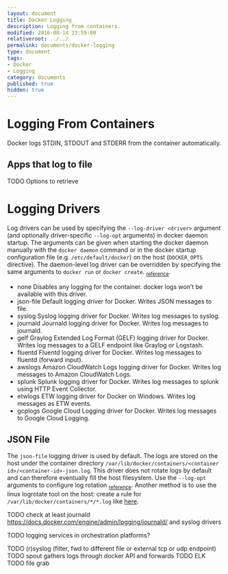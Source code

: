 ```yaml
---
layout: document
title: Docker Logging
description: Logging from containers.
modified: 2016-08-14 23:59:00
relativeroot: ../../
permalink: documents/docker-logging
type: document
tags:
- Docker
- Logging
category: documents
published: true
hidden: true
---
```


Logging From Containers
======================

Docker logs STDIN, STDOUT and STDERR from the container automatically.

## Apps that log to file

TODO Options to retrieve

Logging Drivers
===============

Log drivers can be used by specifying the `--log-driver <driver>` argument (and optionally driver-specific `--log-opt` arguments) in docker daemon startup. The arguments can be given when starting the docker daemon manually with the `docker daemon` command or in the docker startup configuration file (e.g. `/etc/default/docker`) on the host (`DOCKER_OPTS` directive).
The daemon-level log driver can be overridden by specifying the same arguments to `docker run` or `docker create`. <sub>[reference](https://docs.docker.com/engine/admin/logging/overview/)</sub>.

- none	Disables any logging for the container. docker logs won’t be available with this driver.
- json-file	Default logging driver for Docker. Writes JSON messages to file.
- syslog	Syslog logging driver for Docker. Writes log messages to syslog.
- journald	Journald logging driver for Docker. Writes log messages to journald.
- gelf	Graylog Extended Log Format (GELF) logging driver for Docker. Writes log messages to a GELF endpoint like Graylog or Logstash.
- fluentd	Fluentd logging driver for Docker. Writes log messages to fluentd (forward input).
- awslogs	Amazon CloudWatch Logs logging driver for Docker. Writes log messages to Amazon CloudWatch Logs.
- splunk	Splunk logging driver for Docker. Writes log messages to splunk using HTTP Event Collector.
- etwlogs	ETW logging driver for Docker on Windows. Writes log messages as ETW events.
- gcplogs	Google Cloud Logging driver for Docker. Writes log messages to Google Cloud Logging.

JSON File
---------

The `json-file` logging driver is used by default.
The logs are stored on the host under the container directory `/var/lib/docker/containers/<container id>/<container-id>-json.log`.
This driver does not rotate logs by default and can therefore eventually fill the host filesystem.
Use the `--log-opt` arguments to configure log rotation <sub>[reference]( https://docs.docker.com/engine/admin/logging/overview/)</sub>. Another method is to use the linux logrotate tool on the host: create a rule for `/var/lib/docker/containers/*/*.log` like [here](https://sandro-keil.de/blog/2015/03/11/logrotate-for-docker-container/).

TODO check at least journald https://docs.docker.com/engine/admin/logging/journald/ and syslog drivers

TODO logging services in orchestration platforms?

TODO (r)syslog (filter, fwd to different file or external tcp or udp endpoint)
TODO spout gathers logs through docker API and forwards
TODO ELK
TODO file grab
